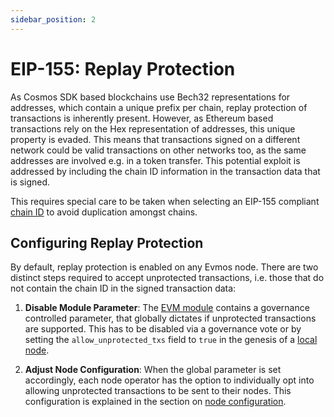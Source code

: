 ```yaml
---
sidebar_position: 2
---
```


# EIP-155: Replay Protection

As Cosmos SDK based blockchains use Bech32 representations for addresses, which contain a unique prefix per chain,
replay protection of transactions is inherently present.
However, as Ethereum based transactions rely on the Hex representation of addresses, this unique property is evaded.
This means that transactions signed on a different network could be valid transactions on other networks too,
as the same addresses are involved e.g. in a token transfer.
This potential exploit is addressed by including the chain ID information in the transaction data that is signed.

This requires special care to be taken when selecting an EIP-155 compliant [chain ID](./chain-id.mdx)
to avoid duplication amongst chains.

## Configuring Replay Protection

By default, replay protection is enabled on any Evmos node.
There are two distinct steps required to accept unprotected transactions, i.e. those that do not contain the chain ID
in the signed transaction data:

1. **Disable Module Parameter**:
The [EVM module](../modules/evm.md#parameters) contains a governance controlled parameter,
that globally dictates if unprotected transactions are supported.
This has to be disabled via a governance vote or
by setting the `allow_unprotected_txs` field to `true` in the genesis of a [local node](../evmos-cli/single-node.mdx).

2. **Adjust Node Configuration**:
When the global parameter is set accordingly, each node operator has the option to individually opt into allowing
unprotected transactions to be sent to their nodes.
This configuration is explained in the section on
[node configuration](../../validate/setup-and-configuration/configuration.md#eip-155-replay-protection).

